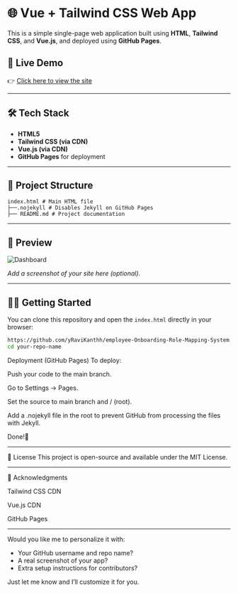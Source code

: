 # 🌐 Vue + Tailwind CSS Web App

This is a simple single-page web application built using **HTML**, **Tailwind CSS**, and **Vue.js**, and deployed using **GitHub Pages**.

## 🚀 Live Demo

👉 [Click here to view the site](https://yravikanthh.github.io/employee-Onboarding-Role-Mapping-System/)  


---

## 🛠 Tech Stack

- **HTML5**
- **Tailwind CSS (via CDN)**
- **Vue.js (via CDN)**
- **GitHub Pages** for deployment

---

## 📁 Project Structure

```
index.html # Main HTML file
├──.nojekyll # Disables Jekyll on GitHub Pages
├── README.md # Project documentation

```
---
## 📸 Preview

![Dashboard](https://raw.githubusercontent.com/yRaviKanthh/employee-Onboarding-Role-Mapping-System/blob/main/Screenshots/Dashboard.png)

_Add a screenshot of your site here (optional)._

---

## 🧑‍💻 Getting Started

You can clone this repository and open the `index.html` directly in your browser:

```bash
https://github.com/yRaviKanthh/employee-Onboarding-Role-Mapping-System.git
cd your-repo-name
```

Deployment (GitHub Pages)
To deploy:

Push your code to the main branch.

Go to Settings → Pages.

Set the source to main branch and / (root).

Add a .nojekyll file in the root to prevent GitHub from processing the files with Jekyll.

Done!🎉

---
 📜 License
This project is open-source and available under the MIT License.

---
🙌 Acknowledgments

Tailwind CSS CDN

Vue.js CDN

GitHub Pages

---

Would you like me to personalize it with:
- Your GitHub username and repo name?
- A real screenshot of your app?
- Extra setup instructions for contributors?

Just let me know and I’ll customize it for you.
